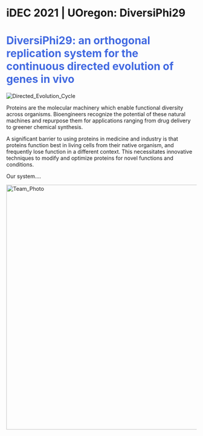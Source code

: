 # iDEC 2021 | UOregon: DiversiPhi29

# <span style="color:royalblue"> **DiversiPhi29: an orthogonal replication system for the continuous directed evolution of genes in vivo** </span>

![Directed_Evolution_Cycle](https://user-images.githubusercontent.com/59736592/134827411-4271ba79-7efb-4c3e-9294-652bf4236632.png) 

Proteins are the molecular machinery which enable functional diversity across organisms. Bioengineers recognize the potential of these natural machines and repurpose them for applications ranging from drug delivery to greener chemical synthesis.

A significant barrier to using proteins in medicine and industry is that proteins function best in living cells from their native organism, and frequently lose function in a different context. This necessitates innovative techniques to modify and optimize proteins for novel functions and conditions.

Our system....

<img width="647" alt="Team_Photo" src="https://user-images.githubusercontent.com/59736592/134821897-9f563b4e-5b3d-46b2-aaae-2dbf4ea68ab5.png">
